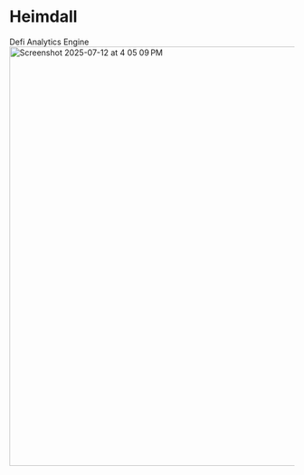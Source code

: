 # Heimdall

Defi Analytics Engine
<img width="907" height="740" alt="Screenshot 2025-07-12 at 4 05 09 PM" src="https://github.com/user-attachments/assets/d3390ce8-c742-4554-8420-f04a223384a7" />

